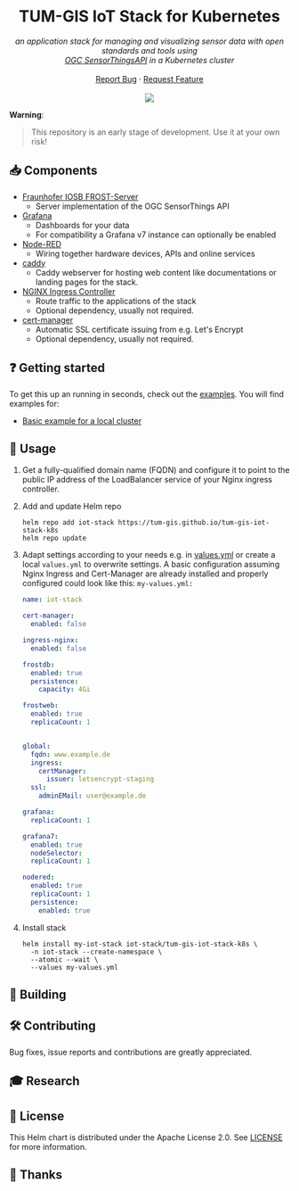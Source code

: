 <h1 align="center">TUM-GIS IoT Stack for Kubernetes</h1>

<p align="center">
    <em>an application stack for managing and visualizing sensor data with open standards and tools using <br/><a title="Open Geospatial Consortium Homepage" href="https://www.ogc.org/standards/sensorthings">OGC SensorThingsAPI</a> in a Kubernetes cluster</em>
    <br />
    <br />
    <a href="https://github.com/tum-gis/tum-gis-iot-stack-k8s/issues">Report Bug</a>
    ·
    <a href="https://github.com/tum-gis/tum-gis-iot-stack-k8s/issues">Request Feature</a>
    <br />
    <br />
    <a href="https://github.com/tum-gis/tum-gis-iot-stack-k8s/releases" title="Latest release">
    <img src="https://img.shields.io/github/v/release/tum-gis/tum-gis-iot-stack-k8s?sort=semver">
  </a>
</p>

**Warning**:
> This repository is an early stage of development. Use it at your own risk!

## :inbox_tray: Components

* [Fraunhofer IOSB FROST-Server](https://github.com/FraunhoferIOSB/FROST-Server)
  * Server implementation of the OGC SensorThings API
* [Grafana](https://grafana.com/)
  * Dashboards for your data
  * For compatibility a Grafana v7 instance can optionally be enabled
* [Node-RED](https://nodered.org/)
  * Wiring together hardware devices, APIs and online services
* [caddy](https://caddyserver.com/)
  * Caddy webserver for hosting web content like documentations or landing pages for the stack.
* [NGINX Ingress Controller](https://docs.nginx.com/nginx-ingress-controller/)
  * Route traffic to the applications of the stack
  * Optional dependency, usually not required.
* [cert-manager](https://cert-manager.io/docs/)
  * Automatic SSL certificate issuing from e.g. Let's Encrypt
  * Optional dependency, usually not required.

## :question: Getting started

To get this up an running in seconds, check out the [examples](examples). You will find examples for:

* [Basic example for a local cluster](examples/local/README.md)

## :rocket: Usage

1. Get a fully-qualified domain name (FQDN) and configure it to point to the public IP address of
   the LoadBalancer service of your Nginx ingress controller.

2. Add and update Helm repo

   ```console
   helm repo add iot-stack https://tum-gis.github.io/tum-gis-iot-stack-k8s
   helm repo update
   ```

3. Adapt settings according to your needs e.g. in [values.yml](helm/charts/values.yaml) or create
   a local `values.yml` to overwrite settings. A basic configuration assuming
   Nginx Ingress and Cert-Manager are already installed and properly configured could look like this:
   `my-values.yml:`

   ```yaml
   name: iot-stack

   cert-manager:
     enabled: false

   ingress-nginx:
     enabled: false

   frostdb:
     enabled: true
     persistence:
       capacity: 4Gi

   frostweb:
     enabled: true
     replicaCount: 1


   global:
     fqdn: www.example.de
     ingress:
       certManager:
         issuer: letsencrypt-staging
     ssl:
       adminEMail: user@example.de

   grafana:
     replicaCount: 1

   grafana7:
     enabled: true
     nodeSelector:
     replicaCount: 1

   nodered:
     enabled: true
     replicaCount: 1
     persistence:
       enabled: true
   ```

4. Install stack

   ```console
   helm install my-iot-stack iot-stack/tum-gis-iot-stack-k8s \
     -n iot-stack --create-namespace \
     --atomic --wait \
     --values my-values.yml
   ```

## :construction_worker: Building

## :hammer_and_wrench: Contributing

Bug fixes, issue reports and contributions are greatly appreciated.

## :mortar_board: Research

## :memo: License

This Helm chart is distributed under the Apache License 2.0. See [LICENSE](LICENSE) for more information.

## :handshake: Thanks
